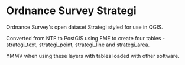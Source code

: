 Ordnance Survey Strategi
========================

Ordnance Survey's open dataset Strategi styled for use in QGIS.

Converted from NTF to PostGIS using FME to create four tables - strategi_text, strategi_point, strategi_line and strategi_area.

YMMV when using these layers with tables loaded with other software.
